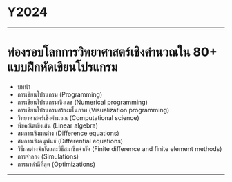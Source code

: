 # Y2024

---

# ท่องรอบโลกการวิทยาศาสตร์เชิงคำนวณใน 80+ แบบฝึกหัดเขียนโปรแกรม

* บทนำ
* การเขียนโปรแกรม (Programming)
* การเขียนโปรแกรมเชิงเลข (Numerical programming)
* การเขียนโปรแกรมสร้างมโนภาพ (Visualization programming)
* วิทยาศาสตร์เชิงคำนวณ (Computational science)
* พีชคณิตเชิงเส้น (Linear algebra)
* สมการเชิงผลต่าง (Difference equations)
* สมการเชิงอนุพันธ์ (Differential equations)
* วิธีผลต่างจำกัดและวิธีสมาชิกจำกัด (Finite difference and finite element methods)
* การจำลอง (Simulations)
* การหาค่าดีที่สุด (Optimizations)

---
